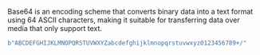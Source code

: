 Base64 is an encoding scheme that converts binary data into a text format using 64 ASCII characters, making it suitable for transferring data over media that only support text.

```rust
b"ABCDEFGHIJKLMNOPQRSTUVWXYZabcdefghijklmnopqrstuvwxyz0123456789+/"
```